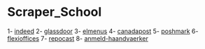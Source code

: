 # Scraper_School
1- [indeed](https://uk.indeed.com/cyber-AND-security-jobs-in-London,-Greater-London)
2- [glassdoor](https://www.glassdoor.com/Reviews/IBM-Egypt-Reviews-EI_IE354.0,3_IL.4,9_IN69.htm)
3- [elmenus](https://www.elmenus.com/)
4- [canadapost](https://www.canadapost.ca/info/mc/personal/postalcode/fpc.jsf)
5- [poshmark](https://poshmark.com/category/Women-Bags-Shoulder_Bags)
6- [flexioffices](https://www.flexioffices.com/au)
7- [repocast](https://bid.repocast.com/lots#YXVjdGlvbltpZF09NTc3MyZhdWN0aW9uW2xvY2F0aW9uXT1hbGwmYXVjdGlvbltzdGF0dXNdPXVwY29taW5nJmF1Y3Rpb25bdHlwZV09YWxsJmxpbWl0PTMwJmxvdFtjYXRlZ29yeV09YWxsJmxvdFtsb2NhdGlvbl09YWxsJmxvdFttaWxlX3JhZGl1c109MjUmcGFnZT0x)
8- [anmeld-haandvaerker](https://www.anmeld-haandvaerker.dk/resultater?search=anl%C3%A6gsgartner)







